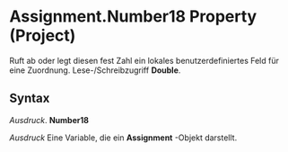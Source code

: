 
# Assignment.Number18 Property (Project)

Ruft ab oder legt diesen fest Zahl ein lokales benutzerdefiniertes Feld für eine Zuordnung. Lese-/Schreibzugriff  **Double**.


## Syntax

 _Ausdruck_. **Number18**

 _Ausdruck_ Eine Variable, die ein **Assignment** -Objekt darstellt.

